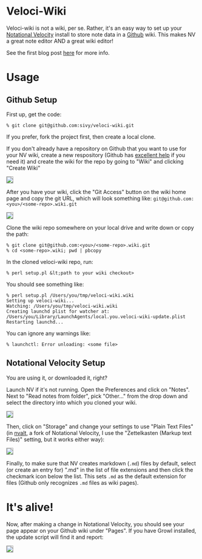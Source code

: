# Veloci-Wiki

Veloci-wiki is not a wiki, per se. Rather, it's an easy way to set up your [Notational Velocity](http://notational.net) install to store note data in a [Github](http://github.com) wiki. This makes NV a great note editor AND a great wiki editor!

See the first blog post [here](http://www.monkinetic.com/2011/02/wiring-notational-velocity-to-a-github-wiki.html) for more info.

# Usage

## Github Setup

First up, get the code:

    % git clone git@github.com:sivy/veloci-wiki.git

If you prefer, fork the project first, then create a local clone.

If you don't already have a repository on Github that you want to use for your NV wiki, create a new respository (Github has [excellent help](http://help.github.com/) if you need it) and create the wiki for the repo by going to "Wiki" and clicking "Create Wiki"

<img src="https://img.skitch.com/20110209-testx7sund75f4cwnq43y14b43.png" style="border:1px solid #999"/>

After you have your wiki, click the "Git Access" button on the wiki home page and copy the git URL, which will look something like: `git@github.com:<you>/<some-repo>.wiki.git`
    
<img src="https://img.skitch.com/20110209-kcpp64uhsy6eknqiwwiqdaug1n.png" style="border:1px solid #999"/>
    
Clone the wiki repo somewhere on your local drive and write down or copy the path:

    % git clone git@github.com:<you>/<some-repo>.wiki.git
    % cd <some-repo>.wiki; pwd | pbcopy

In the cloned veloci-wiki repo, run:

    % perl setup.pl &lt;path to your wiki checkout>

You should see something like:

    % perl setup.pl /Users/you/tmp/veloci-wiki.wiki
    Setting up veloci-wiki...
    Watching: /Users/you/tmp/veloci-wiki.wiki
    Creating launchd plist for watcher at:
    /Users/you/Library/LaunchAgents/local.you.veloci-wiki-update.plist
    Restarting launchd...

You can ignore any warnings like:

    % launchctl: Error unloading: <some file>

## Notational Velocity Setup

You are using it, or downloaded it, right?

Launch NV if it's not running. Open the Preferences and click on "Notes". Next to "Read notes from folder", pick "Other..." from the drop down and select the directory into which you cloned your wiki.

<img src="https://img.skitch.com/20110209-chd6tba37ubie8645idami31us.png" style="border:1px solid #999"/>

Then, click on "Storage" and change your settings to use "Plain Text Files" (in [nvalt](http://brettterpstra.com/code/notational-velocity-alt/), a fork of Notational Velocity, I use the "Zettelkasten (Markup text Files)" setting, but it works either way):

<img src="https://img.skitch.com/20110209-bgxebb3r9fmaipcwup3pfm62er.png" style="border:1px solid #999"/>

Finally, to make sure that NV creates markdown (`.md`) files by default, select (or create an entry for) ".md" in the list of file extensions and then click the checkmark icon below the list. This sets `.md` as the default extension for files (Github only recognizes `.md` files as wiki pages).

# It's alive!

Now, after making a change in Notational Velocity, you should see your page appear on your Github wiki under "Pages". If you have Growl installed, the update script will find it and report:

<img src="https://img.skitch.com/20110210-fgqmw673pkh773gc6rewj7sqaw.png" style="border:1px solid #999" />
